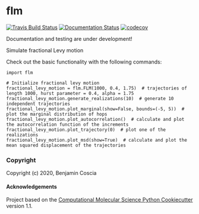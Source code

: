 flm
==============================
[//]: # (Badges)
[![Travis Build Status](https://travis-ci.com/REPLACE_WITH_OWNER_ACCOUNT/flm.svg?branch=master)](https://travis-ci.com/REPLACE_WITH_OWNER_ACCOUNT/flm)
[![Documentation Status](https://readthedocs.org/projects/flm/badge/?version=latest)](https://flm.readthedocs.io/en/latest/?badge=latest)
[![codecov](https://codecov.io/gh/REPLACE_WITH_OWNER_ACCOUNT/flm/branch/master/graph/badge.svg)](https://codecov.io/gh/REPLACE_WITH_OWNER_ACCOUNT/flm/branch/master)

Documentation and testing are under development!

Simulate fractional Levy motion

Check out the basic functionality with the following commands:

```
import flm

# Initialize fractional levy motion
fractional_levy_motion = flm.FLM(1000, 0.4, 1.75)  # trajectories of length 1000, hurst parameter = 0.4, alpha = 1.75
fractional_levy_motion.generate_realizations(10)  # generate 10 independent trajectories
fractional_levy_motion.plot_marginal(show=False, bounds=(-5, 5))  # plot the marginal distribution of hops
fractional_levy_motion.plot_autocorrelation()  # calculate and plot the autocorrelation function of the increments
fractional_levy_motion.plot_trajectory(0)  # plot one of the realizations
fractional_levy_motion.plot_msd(show=True)  # calculate and plot the mean squared displacement of the trajectories
```

### Copyright

Copyright (c) 2020, Benjamin Coscia


#### Acknowledgements
 
Project based on the 
[Computational Molecular Science Python Cookiecutter](https://github.com/molssi/cookiecutter-cms) version 1.1.
